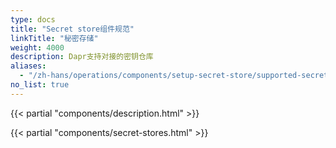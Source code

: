 ```yaml
---
type: docs
title: "Secret store组件规范"
linkTitle: "秘密存储"
weight: 4000
description: Dapr支持对接的密钥仓库
aliases:
  - "/zh-hans/operations/components/setup-secret-store/supported-secret-stores/"
no_list: true
---
```


{{< partial "components/description.html" >}}

{{< partial "components/secret-stores.html" >}}
